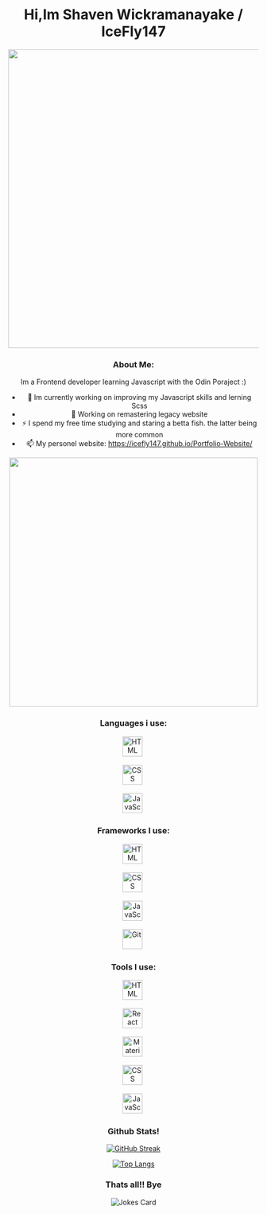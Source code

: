 <center>

<h1 align="center">Hi,Im Shaven Wickramanayake / IceFly147</h1>

<p align="center"><img src="https://github.com/mayankchaudhary26/Cool-Readme-ideas/raw/master/data/night%20code.gif" width="600"   /></p>

### About Me:

Im a Frontend developer learning Javascript with the Odin Poraject :)

- 🔭 Im currently working on improving my Javascript skills and lerning Scss
- 🌱 Working on remastering legacy website
- ⚡  I spend my free time studying and staring a betta fish. the latter being more common
- 📫 My personel website: https://icefly147.github.io/Portfolio-Website/
<p align="center"><img src="https://media.giphy.com/media/xT9IgzoKnwFNmISR8I/giphy.gif" width="500"/></p>


</p>

### Languages i use:

<p>
<img src="https://skillicons.dev/icons?i=html" title="HTML5" alt="HTML" width="40" height="40"/>&nbsp;

<img src="https://skillicons.dev/icons?i=css"  title="CSS3" alt="CSS" width="40" height="40"/>&nbsp;

<img src="https://skillicons.dev/icons?i=javascript" title="JavaScript" alt="JavaScript" width="40" height="40"/>&nbsp;


</p>

### Frameworks I use:

<p>
<img src="https://skillicons.dev/icons?i=bootstrap" title="HTML5" alt="HTML" width="40" height="40"/>&nbsp;

<img src="https://skillicons.dev/icons?i=sass"  title="CSS3" alt="CSS" width="40" height="40"/>&nbsp;

<img src="https://skillicons.dev/icons?i=jquery" title="JavaScript" alt="JavaScript" width="40" height="40"/>&nbsp;

<img src="https://skillicons.dev/icons?i=git" title="Git" alt="Git" width="40" height="40"/>&nbsp;
</p>

### Tools I use:

<p>
<img src="https://skillicons.dev/icons?i=vscode" title="HTML5" alt="HTML" width="40" height="40"/>&nbsp;

<img src="https://skillicons.dev/icons?i=discord" title="React" alt="React" width="40" height="40"/>&nbsp;

<img src="https://skillicons.dev/icons?i=twitter" title="Material UI" alt="Material UI" width="40" height="40"/>&nbsp;

<img src="https://skillicons.dev/icons?i=stackoverflow"  title="CSS3" alt="CSS" width="40" height="40"/>&nbsp;

<img src="https://skillicons.dev/icons?i=pr" title="JavaScript" alt="JavaScript" width="40" height="40"/>&nbsp;



### Github Stats!
[![GitHub Streak](http://github-readme-streak-stats.herokuapp.com?user=IceFly147&theme=dark&background=000000)](https://git.io/streak-stats)

[![Top Langs](https://github-readme-stats.vercel.app/api/top-langs/?username=IceFly147&layout=compact&theme=vision-friendly-dark)](https://github.com/anuraghazra/github-readme-stats)


<!-- Markdown -->
### Thats all!! Bye
![Jokes Card](https://readme-jokes.vercel.app/api)

  <center>
